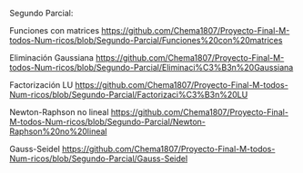 Segundo Parcial:

Funciones con matrices https://github.com/Chema1807/Proyecto-Final-M-todos-Num-ricos/blob/Segundo-Parcial/Funciones%20con%20matrices

Eliminación Gaussiana https://github.com/Chema1807/Proyecto-Final-M-todos-Num-ricos/blob/Segundo-Parcial/Eliminaci%C3%B3n%20Gaussiana

Factorización LU https://github.com/Chema1807/Proyecto-Final-M-todos-Num-ricos/blob/Segundo-Parcial/Factorizaci%C3%B3n%20LU

Newton-Raphson no lineal https://github.com/Chema1807/Proyecto-Final-M-todos-Num-ricos/blob/Segundo-Parcial/Newton-Raphson%20no%20lineal

Gauss-Seidel https://github.com/Chema1807/Proyecto-Final-M-todos-Num-ricos/blob/Segundo-Parcial/Gauss-Seidel
